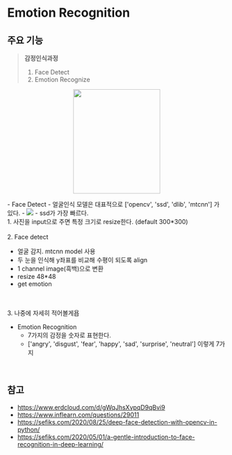 # Emotion Recognition

## 주요 기능

> **감정인식과정**
>  1. Face Detect
>  2. Emotion Recognize
<p align="center"><img src="https://raw.githubusercontent.com/serengil/deepface/master/icon/deepface-icon-labeled.png" width="200" height="240"></p>
- Face Detect
  - 얼굴인식 모델은 대표적으로 ['opencv', 'ssd', 'dlib', 'mtcnn'] 가 있다.
  - <img src="https://i0.wp.com/sefiks.com/wp-content/uploads/2020/08/face-detector-perf.png?resize=768%2C422&ssl=1">
  - ssd가 가장 빠르다.
<br>  
1. 사진을 input으로 주면 특정 크기로 resize한다. (default 300*300)

<br>
<br>
2. Face detect<br>

- 얼굴 감지. mtcnn model 사용
- 두 눈을 인식해 y좌표를 비교해 수평이 되도록 align
- 1 channel image(흑백)으로 변환
- resize 48*48
- get emotion


<br>
<br>
3. 나중에 자세히 적어볼게욥
<br>

- Emotion Recognition
  - 7가지의 감정을 숫자로 표현한다.
  - ['angry', 'disgust', 'fear', 'happy', 'sad', 'surprise', 'neutral'] 이렇게 7가지

<br>

## 참고

- https://www.erdcloud.com/d/gWqJhsXvpqD9qBvi9
- https://www.inflearn.com/questions/29011
- https://sefiks.com/2020/08/25/deep-face-detection-with-opencv-in-python/
- https://sefiks.com/2020/05/01/a-gentle-introduction-to-face-recognition-in-deep-learning/ 
